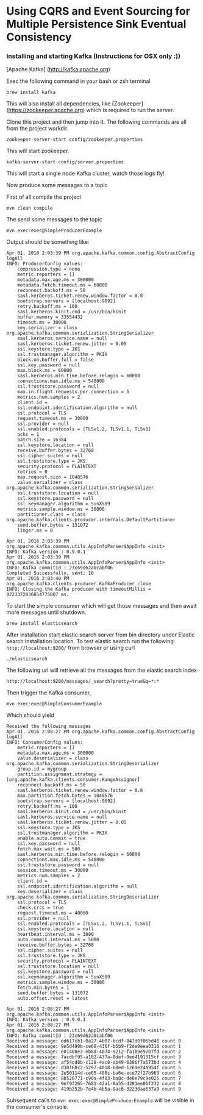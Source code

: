 # Using CQRS and Event Sourcing for Multiple Persistence Sink Eventual Consistency

### Installing and starting Kafka (Instructions for OSX only :))

[Apache Kafka] (http://kafka.apache.org)

Exec the following command in your bash or zsh terminal

```
brew install kafka
```

This will also install all dependencies, like [Zookeeper] (https://zookeeper.apache.org) which is required to run the server.

Clone this project and then jump into it.  The following commands are all from the project workdir.

```
zookeeper-server-start config/zookeeper.properties
```

This will start zookeeper.

```
kafka-server-start config/server.properties
```

This will start a single node Kafka cluster, watch those logs fly!

Now produce some messages to a topic

First of all compile the project

```
mvn clean compile
```

The send some messages to the topic

```
mvn exec:exec@SimpleProducerExample
```

Output should be something like:

```
Apr 01, 2016 2:03:39 PM org.apache.kafka.common.config.AbstractConfig logAll
INFO: ProducerConfig values:
	compression.type = none
	metric.reporters = []
	metadata.max.age.ms = 300000
	metadata.fetch.timeout.ms = 60000
	reconnect.backoff.ms = 50
	sasl.kerberos.ticket.renew.window.factor = 0.8
	bootstrap.servers = [localhost:9092]
	retry.backoff.ms = 100
	sasl.kerberos.kinit.cmd = /usr/bin/kinit
	buffer.memory = 33554432
	timeout.ms = 30000
	key.serializer = class org.apache.kafka.common.serialization.StringSerializer
	sasl.kerberos.service.name = null
	sasl.kerberos.ticket.renew.jitter = 0.05
	ssl.keystore.type = JKS
	ssl.trustmanager.algorithm = PKIX
	block.on.buffer.full = false
	ssl.key.password = null
	max.block.ms = 60000
	sasl.kerberos.min.time.before.relogin = 60000
	connections.max.idle.ms = 540000
	ssl.truststore.password = null
	max.in.flight.requests.per.connection = 5
	metrics.num.samples = 2
	client.id =
	ssl.endpoint.identification.algorithm = null
	ssl.protocol = TLS
	request.timeout.ms = 30000
	ssl.provider = null
	ssl.enabled.protocols = [TLSv1.2, TLSv1.1, TLSv1]
	acks = 1
	batch.size = 16384
	ssl.keystore.location = null
	receive.buffer.bytes = 32768
	ssl.cipher.suites = null
	ssl.truststore.type = JKS
	security.protocol = PLAINTEXT
	retries = 0
	max.request.size = 1048576
	value.serializer = class org.apache.kafka.common.serialization.StringSerializer
	ssl.truststore.location = null
	ssl.keystore.password = null
	ssl.keymanager.algorithm = SunX509
	metrics.sample.window.ms = 30000
	partitioner.class = class org.apache.kafka.clients.producer.internals.DefaultPartitioner
	send.buffer.bytes = 131072
	linger.ms = 0

Apr 01, 2016 2:03:39 PM org.apache.kafka.common.utils.AppInfoParser$AppInfo <init>
INFO: Kafka version : 0.9.0.1
Apr 01, 2016 2:03:39 PM org.apache.kafka.common.utils.AppInfoParser$AppInfo <init>
INFO: Kafka commitId : 23c69d62a0cabf06
Completed Successfully, sent: 10
Apr 01, 2016 2:03:40 PM org.apache.kafka.clients.producer.KafkaProducer close
INFO: Closing the Kafka producer with timeoutMillis = 9223372036854775807 ms.
```

To start the simple consumer which will get those messages and then await more messages until shutdown.

```
brew install elasticsearch
```

After installation start elastic search server from bin directory under Elastic search installation location.
To test elastic search run the following ```http://localhost:9200/``` from browser or using curl

```
./elasticsearch
```

The following url will retrieve all the messages from the elastic search index

```
http://localhost:9200/messages/_search?pretty=true&q=*:*
```

Then trigger the Kafka consumer,

```
mvn exec:exec@SimpleConsumerExample
```

Which should yield

```
Received the following messages
Apr 01, 2016 2:08:27 PM org.apache.kafka.common.config.AbstractConfig logAll
INFO: ConsumerConfig values:
	metric.reporters = []
	metadata.max.age.ms = 300000
	value.deserializer = class org.apache.kafka.common.serialization.StringDeserializer
	group.id = mygroup
	partition.assignment.strategy = [org.apache.kafka.clients.consumer.RangeAssignor]
	reconnect.backoff.ms = 50
	sasl.kerberos.ticket.renew.window.factor = 0.8
	max.partition.fetch.bytes = 1048576
	bootstrap.servers = [localhost:9092]
	retry.backoff.ms = 100
	sasl.kerberos.kinit.cmd = /usr/bin/kinit
	sasl.kerberos.service.name = null
	sasl.kerberos.ticket.renew.jitter = 0.05
	ssl.keystore.type = JKS
	ssl.trustmanager.algorithm = PKIX
	enable.auto.commit = true
	ssl.key.password = null
	fetch.max.wait.ms = 500
	sasl.kerberos.min.time.before.relogin = 60000
	connections.max.idle.ms = 540000
	ssl.truststore.password = null
	session.timeout.ms = 30000
	metrics.num.samples = 2
	client.id =
	ssl.endpoint.identification.algorithm = null
	key.deserializer = class org.apache.kafka.common.serialization.StringDeserializer
	ssl.protocol = TLS
	check.crcs = true
	request.timeout.ms = 40000
	ssl.provider = null
	ssl.enabled.protocols = [TLSv1.2, TLSv1.1, TLSv1]
	ssl.keystore.location = null
	heartbeat.interval.ms = 3000
	auto.commit.interval.ms = 5000
	receive.buffer.bytes = 32768
	ssl.cipher.suites = null
	ssl.truststore.type = JKS
	security.protocol = PLAINTEXT
	ssl.truststore.location = null
	ssl.keystore.password = null
	ssl.keymanager.algorithm = SunX509
	metrics.sample.window.ms = 30000
	fetch.min.bytes = 1
	send.buffer.bytes = 131072
	auto.offset.reset = latest

Apr 01, 2016 2:08:27 PM org.apache.kafka.common.utils.AppInfoParser$AppInfo <init>
INFO: Kafka version : 0.9.0.1
Apr 01, 2016 2:08:27 PM org.apache.kafka.common.utils.AppInfoParser$AppInfo <init>
INFO: Kafka commitId : 23c69d62a0cabf06
Received a message: ed617cb1-0a27-4b07-bcdf-847d0f06bd48 count 0
Received a message: 9e5d490b-ce60-436f-b5b9-f2de9eea0316 count 1
Received a message: e01408e3-eb8d-4074-9212-fa189e97b7fd count 2
Received a message: 7acdbf95-a182-437a-8def-0ee4191315cf count 3
Received a message: af54cd8b-c128-4ac8-ab49-6386f7a573bd count 4
Received a message: d30160c2-5297-4018-b8ed-1269e24a954f count 5
Received a message: 2e50114d-ce05-408c-ba6e-ece72f27b963 count 6
Received a message: 8b520771-c90a-4f83-ba8c-de0e79c9e025 count 7
Received a message: 9ef9f265-7681-42a1-8a55-d281ee01f232 count 8
Received a message: 419b252b-7e4b-4b5a-9ac6-32230aa637a9 count 9
```

Subsequent calls to `mvn exec:exec@SimpleProducerExample` will be visible in the consumer's console.




